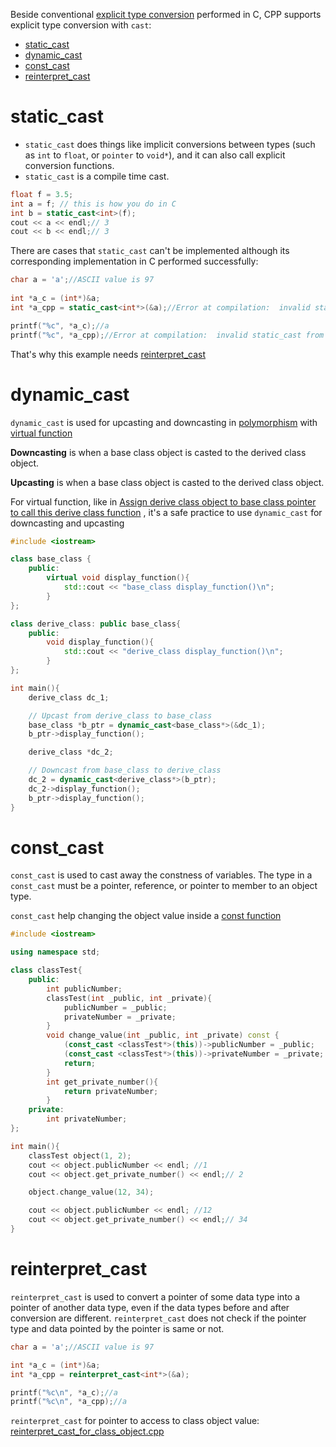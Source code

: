 Beside conventional [explicit type conversion](https://github.com/TranPhucVinh/C/blob/master/Introduction/Data%20type/Type%20conversion.md#explicit-type-conversion) performed in C, CPP supports explicit type conversion with ``cast``:

* [static_cast](#static_cast)
* [dynamic_cast](#dynamic_cast)
* [const_cast](#const_cast)
* [reinterpret_cast](#reinterpret_cast)

# static_cast

* ``static_cast`` does things like implicit conversions between types (such as ``int`` to ``float``, or ``pointer`` to ``void*``), and it can also call explicit conversion functions.
* ``static_cast`` is a compile time cast.

```cpp
float f = 3.5;
int a = f; // this is how you do in C
int b = static_cast<int>(f);
cout << a << endl;// 3
cout << b << endl;// 3 
```

There are cases that ``static_cast`` can't be implemented although its corresponding implementation in C performed successfully:

```cpp
char a = 'a';//ASCII value is 97
  
int *a_c = (int*)&a; 
int *a_cpp = static_cast<int*>(&a);//Error at compilation:  invalid static_cast from type 'char*' to type 'int*'

printf("%c", *a_c);//a
printf("%c", *a_cpp);//Error at compilation:  invalid static_cast from type 'char*' to type 'int*'
```
That's why this example needs [reinterpret_cast](#reinterpret_cast)
# dynamic_cast
``dynamic_cast`` is used for upcasting and downcasting in [polymorphism](../../Object-oriented%20programming/Inheritance/README.md#Basic%20inheritance%20example) with [virtual function](../../Object-oriented%20programming/Inheritance/Virtual%20function.md)

**Downcasting** is when a base class object is casted to the derived class object.

**Upcasting** is when a base class object is casted to the derived class object.

For virtual function, like in [Assign derive class object to base class pointer to call this derive class function](../../Object-oriented%20programming/Inheritance/Virtual%20function.md#assign-derive-class-object-to-base-class-pointer-to-call-this-derive-class-function)
, it's a safe practice to use ``dynamic_cast`` for downcasting and upcasting

```cpp
#include <iostream>

class base_class {
	public:
		virtual void display_function(){
			std::cout << "base_class display_function()\n";
		}
};

class derive_class: public base_class{
	public:
		void display_function(){
			std::cout << "derive_class display_function()\n";
		}
};

int main(){
	derive_class dc_1;

	// Upcast from derive_class to base_class
	base_class *b_ptr = dynamic_cast<base_class*>(&dc_1);
	b_ptr->display_function();

	derive_class *dc_2;

	// Downcast from base_class to derive_class
	dc_2 = dynamic_cast<derive_class*>(b_ptr);
	dc_2->display_function();
	b_ptr->display_function();
}
```

# const_cast

``const_cast`` is used to cast away the constness of variables. The type in a ``const_cast`` must be a pointer, reference, or pointer to member to an object type.

``const_cast`` help changing the object value inside a [const function](../../Object-oriented%20programming/README.md#const-function)

```cpp
#include <iostream>

using namespace std;

class classTest{
	public:
		int publicNumber;
        classTest(int _public, int _private){
            publicNumber = _public;
            privateNumber = _private;
        }
        void change_value(int _public, int _private) const {
			(const_cast <classTest*>(this))->publicNumber = _public;
			(const_cast <classTest*>(this))->privateNumber = _private;
			return;
        }
		int get_private_number(){
			return privateNumber;
		}
    private:
        int privateNumber;
};

int main(){
	classTest object(1, 2);
	cout << object.publicNumber << endl; //1
	cout << object.get_private_number() << endl;// 2

	object.change_value(12, 34);

	cout << object.publicNumber << endl; //12
	cout << object.get_private_number() << endl;// 34
}
```
# reinterpret_cast

``reinterpret_cast`` is used to convert a pointer of some data type into a pointer of another data type, even if the data types before and after conversion are different. ``reinterpret_cast`` does not check if the pointer type and data pointed by the pointer is same or not.

```cpp
char a = 'a';//ASCII value is 97

int *a_c = (int*)&a; 
int *a_cpp = reinterpret_cast<int*>(&a);

printf("%c\n", *a_c);//a
printf("%c\n", *a_cpp);//a
```
``reinterpret_cast`` for pointer to access to class object value: [reinterpret_cast_for_class_object.cpp](reinterpret_cast_for_class_object.cpp)
